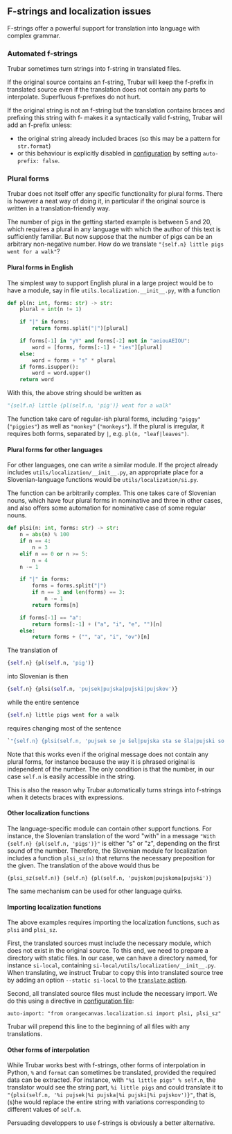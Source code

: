 ## F-strings and localization issues

F-strings offer a powerful support for translation into language with complex grammar.

### Automated f-strings

Trubar sometimes turn strings into f-string in translated files.

If the original source contains an f-string, Trubar will keep the f-prefix in translated source even if the translation does not contain any parts to interpolate. Superfluous f-prefixes do not hurt.

If the original string is not an f-string but the translation contains braces and prefixing this string with f- makes it a syntactically valid f-string, Trubar will add an f-prefix unless:

- the original string already included braces (so this may be a pattern for `str.format`)
- or this behaviour is explicitly disabled in [configuration](configuration.md) by setting `auto-prefix: false`.


### Plural forms

Trubar does not itself offer any specific functionality for plural forms. There is however a neat way of doing it, in particular if the original source is written in a translation-friendly way.

The number of pigs in the getting started example is between 5 and 20, which requires a plural in any language with which the author of this text is sufficiently familiar. But now suppose that the number of pigs can be an arbitrary non-negative number. How do we translate `"{self.n} little pigs went for a walk"`?

#### Plural forms in English

The simplest way to support English plural in a large project would be to have a module, say in file `utils.localization.__init__.py`, with a function

```python
def pl(n: int, forms: str) -> str:
    plural = int(n != 1)

    if "|" in forms:
        return forms.split("|")[plural]

    if forms[-1] in "yY" and forms[-2] not in "aeiouAEIOU":
        word = [forms, forms[:-1] + "ies"][plural]
    else:
        word = forms + "s" * plural
    if forms.isupper():
        word = word.upper()
    return word
```

With this, the above string should be written as

```python
"{self.n} little {pl(self.n, 'pig')} went for a walk"
```

The function take care of regular-ish plural forms, including `"piggy"` (`"piggies"`) as well as `"monkey"` (`"monkeys"`). If the plural is irregular, it requires both forms, separated by `|`, e.g. `pl(n, "leaf|leaves")`.

#### Plural forms for other languages

For other languages, one can write a similar module. If the project already includes `utils/localization/__init__.py`, an appropriate place for a Slovenian-language functions would be `utils/localization/si.py`.

The function can be arbitrarily complex. This one takes care of Slovenian nouns, which have four plural forms in nominative and three in other cases, and also offers some automation for nominative case of some regular nouns.

```python
def plsi(n: int, forms: str) -> str:
    n = abs(n) % 100
    if n == 4:
        n = 3
    elif n == 0 or n >= 5:
        n = 4
    n -= 1

    if "|" in forms:
        forms = forms.split("|")
        if n == 3 and len(forms) == 3:
            n -= 1
        return forms[n]

    if forms[-1] == "a":
        return forms[:-1] + ("a", "i", "e", "")[n]
    else:
        return forms + ("", "a", "i", "ov")[n]
```

The translation of 

```python
{self.n} {pl(self.n, 'pig')}
```

into Slovenian is then

```python
{self.n} {plsi(self.n, 'pujsek|pujska|pujski|pujskov')}
```

while the entire sentence

```python
{self.n} little pigs went for a walk
```

requires changing most of the sentence

```python
`"{self.n} {plsi(self.n, 'pujsek se je šel|pujska sta se šla|pujski so se šli|pujskov se je šlo')} sprehajat."`
```

Note that this works even if the original message does not contain any plural forms, for instance because the way it is phrased original is independent of the number. The only condition is that the number, in our case `self.n` is easily accessible in the string.

This is also the reason why Trubar automatically turns strings into f-strings when it detects braces with expressions.

#### Other localization functions

The language-specific module can contain other support functions. For instance, the Slovenian translation of the word "with" in a message `"With {self.n} {pl(self.n, 'pigs')}"` is either "s" or "z", depending on the first sound of the number. Therefore, the Slovenian module for localization includes a function `plsi_sz(n)` that returns the necessary preposition for the given. The translation of the above would thus be 

```
{plsi_sz(self.n)} {self.n} {pl(self.n, 'pujskom|pujskoma|pujski')}
```

The same mechanism can be used for other language quirks.

#### Importing localization functions

The above examples requires importing the localization functions, such as `plsi` and `plsi_sz`.

First, the translated sources must include the necessary module, which does not exist in the original source. To this end, we need to prepare a directory with static files. In our case, we can have a directory named, for instance `si-local`, containing `si-local/utils/localization/__init__.py`. When translating, we instruct Trubar to copy this into translated source tree by adding an option `--static si-local` to the [`translate` action](command-line.md#translate).

Second, all translated source files must include the necessary import. We do this using a directive in [configuration file](configuration.md):

```
auto-import: "from orangecanvas.localization.si import plsi, plsi_sz"
```

Trubar will prepend this line to the beginning of all files with any translations.

#### Other forms of interpolation

While Trubar works best with f-strings, other forms of interpolation in Python, `%` and `format` can sometimes be translated, provided the required data can be extracted. For instance, with `"%i little pigs" % self.n`, the translator would see the string part, `%i little pigs` and could translate it to `"{plsi(self.n, '%i pujsek|%i pujska|%i pujski|%i pujskov')}"`, that is, (s)he would replace the entire string with variations corresponding to different values of `self.n`.

Persuading developpers to use f-strings is obviously a better alternative.